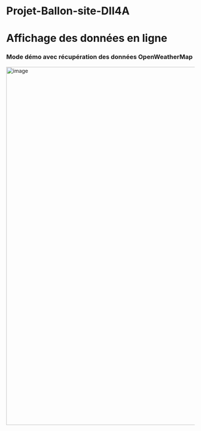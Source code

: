 # Projet-Ballon-site-DII4A
<h1>Affichage des données en ligne</h1>
<h3>Mode démo avec récupération des données OpenWeatherMap</h3>
<img width="960" alt="image" src="https://user-images.githubusercontent.com/85016008/169692304-ed99acbb-ab3b-46a8-8d00-244515200733.png">
